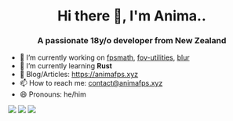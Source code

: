 <h1 align="center">Hi there 👋, I'm Anima..</h1>

<h3 align="center">A passionate 18y/o developer from New Zealand</h3>

<!--
**animafps/animafps** is a ✨ _special_ ✨ repository because its `README.md` (this file) appears on your GitHub profile.

Here are some ideas to get you started:

- 🔭 I’m currently working on ...
- 🌱 I’m currently learning ...
- 👯 I’m looking to collaborate on ...
- 🤔 I’m looking for help with ...
- 💬 Ask me about ...
- 📫 How to reach me: ...
- 😄 Pronouns: ...
- ⚡ Fun fact: ...
-->

- 🔭 I’m currently working on [fpsmath](https://github.com/animafps/fpsmath), [fov-utilities](https://github.com/animafps/fov-utilities), [blur](https://github.com/animafps/blur)
- 🌱 I’m currently learning **Rust**
- 📰 Blog/Articles: https://animafps.xyz
- 📫 How to reach me: contact@animafps.xyz
- 😄 Pronouns: he/him

![](https://github-profile-summary-cards.vercel.app/api/cards/profile-details?username=animafps&theme=dracula)
![](https://github-profile-summary-cards.vercel.app/api/cards/most-commit-language?username=animafps&theme=dracula) 
![](https://github-profile-summary-cards.vercel.app/api/cards/stats?username=animafps&theme=dracula)
